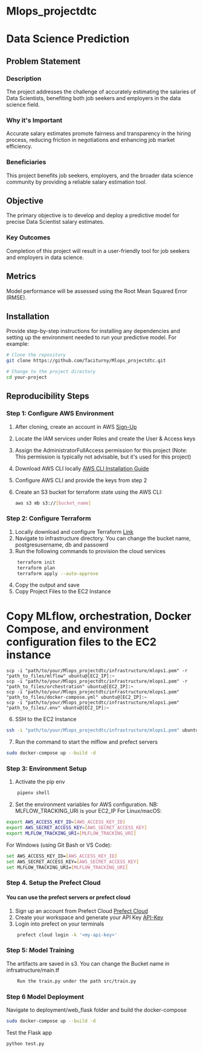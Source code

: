 # Mlops_projectdtc


# Data Science Prediction

## Problem Statement

### Description
The project addresses the challenge of accurately estimating the salaries of Data Scientists, benefiting both job seekers and employers in the data science field.

### Why it's Important
Accurate salary estimates promote fairness and transparency in the hiring process, reducing friction in negotiations and enhancing job market efficiency.

### Beneficiaries
This project benefits job seekers, employers, and the broader data science community by providing a reliable salary estimation tool.

## Objective

The primary objective is to develop and deploy a predictive model for precise Data Scientist salary estimates.

### Key Outcomes
Completion of this project will result in a user-friendly tool for job seekers and employers in data science.

## Metrics

Model performance will be assessed using the Root Mean Squared Error (RMSE).


## Installation

Provide step-by-step instructions for installing any dependencies and setting up the environment needed to run your predictive model. For example:

```bash
# Clone the repository
git clone https://github.com/Taciturny/Mlops_projectdtc.git

# Change to the project directory
cd your-project
```

## Reproducibility Steps

### Step 1: Configure AWS Environment

1. After cloning, create an account in AWS [Sign-Up](https://portal.aws.amazon.com/billing/signup#/start/email)
2. Locate the IAM services under Roles and create the User & Access keys
3. Assign the AdministratorFullAccess permission for this project (Note: This permission is typically not advisable, but it's used for this project)
4. Download AWS CLI locally [AWS CLI Installation Guide](https://docs.aws.amazon.com/cli/latest/userguide/getting-started-install.html)
5. Configure AWS CLI and provide the keys from step 2
6. Create an S3 bucket for terraform state using the AWS CLI:

   ```bash
   aws s3 mb s3://[bucket_name]
   ```

### Step 2: Configure Terraform
1. Locally download and configure Terraform [Link](https://www.terraform.io/downloads)
2. Navigate to infrastructure directory. You can change the bucket name, postgresusername, db and passowrd
3. Run the following commands to provision the cloud services

```bash
    terraform init
    terraform plan
    terraform apply --auto-approve
```
4. Copy the output and save
5. Copy Project Files to the EC2 Instance
# Copy MLflow, orchestration, Docker Compose, and environment configuration files to the EC2 instance
    scp -i "path/to/your/Mlops_projectdtc/infrastructure/mlops1.pem" -r "path_to_files/mlflow" ubuntu@[EC2_IP]:~
    scp -i "path/to/your/Mlops_projectdtc/infrastructure/mlops1.pem" -r "path_to_files/orchestration" ubuntu@[EC2_IP]:~
    scp -i "path/to/your/Mlops_projectdtc/infrastructure/mlops1.pem" "path_to_files/docker-compose.yml" ubuntu@[EC2_IP]:~
    scp -i "path/to/your/Mlops_projectdtc/infrastructure/mlops1.pem" "path_to_files/.env" ubuntu@[EC2_IP]:~

6.  SSH to the EC2 Instance
```bash    
ssh -i "path/to/your/Mlops_projectdtc/infrastructure/mlops1.pem" ubuntu@[EC2_IP]
```
7. Run the command to start the mlflow and prefect servers
```bash
sudo docker-compose up --build -d
```

### Step 3: Environment Setup
1. Activate the pip env
```bash
    pipenv shell
```
2. Set the environment variables for AWS configuration. 
NB: MLFLOW_TRACKING_URI is your EC2_IP
For Linux/macOS:
```bash
export AWS_ACCESS_KEY_ID=[AWS_ACCESS_KEY_ID]
export AWS_SECRET_ACCESS_KEY=[AWS_SECRET_ACCESS_KEY]
export MLFLOW_TRACKING_URI=[MLFLOW_TRACKING_URI]
```
For Windows (using Git Bash or VS Code):
```bash
set AWS_ACCESS_KEY_ID=[AWS_ACCESS_KEY_ID]
set AWS_SECRET_ACCESS_KEY=[AWS_SECRET_ACCESS_KEY]
set MLFLOW_TRACKING_URI=[MLFLOW_TRACKING_URI]
```

### Step 4.  Setup the Prefect Cloud
#### You can use the prefect servers or prefect cloud
1. Sign up an account from Prefect Cloud [Prefect Cloud](https://app.prefect.cloud/auth/login)
2. Create your workspace and generate your API Key [API-Key](https://docs.prefect.io/2.11.4/cloud/users/api-keys/)
3. Login into prefect on your terminals
```bash
    prefect cloud login -k '<my-api-key>'
```
### Step 5: Model Training
The artifacts are saved in s3. You can change the Bucket name in infrsatructure/main.tf
```bash
    Run the train.py under the path src/train.py
```

### Step 6 Model Deployment
Navigate to deployment/web_flask folder and build the docker-compose
```bash
sudo docker-compose up --build -d
```
Test the Flask app
```bash
python test.py
```
